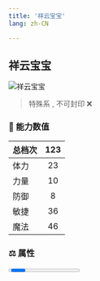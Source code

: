 ```yaml
---
title: '祥云宝宝'
lang: zh-CN

---
```


<RouterBack />

## 祥云宝宝

![祥云宝宝](https://user-images.githubusercontent.com/78347270/115957977-417af800-a540-11eb-86bb-dba594a130fe.gif) 

> 特殊系 , 不可封印 :x:


### 💪 能力数值

| 总档次       | 123            |
| :----------- |:-------------:|
| 体力      | 23   <Stars :number="2.5" />  |
| 力量      | 10   <Stars :number="1" />  |
| 防御      | 8   <Stars :number="1" />  | 
| 敏捷      | 36  <Stars :number="3.5" />  | 
| 魔法      | 46  <Stars :number="4.5" />   | 


### ⚖️ 属性


<Progress earth :number="0" />

<Progress water :number="0" />

<Progress fire :number="5" />

<Progress wind :number="5" />

### ✨ 技能栏 <Strong>10个</Strong>

- 攻击
- 防御

### 👶 1级出现点

- 参考任务[20週年慶典活動](tasks/13)









